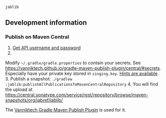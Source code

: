 #
`jablib`

## Development information

### Publish on Maven Central

1. [Get API username and password](https://central.sonatype.org/publish/generate-portal-token/)
2.
Modify
`~/.gradle/gradle.properties`
to
contain
your
secrets.
See <https://vanniktech.github.io/gradle-maven-publish-plugin/central/#secrets>.
Especially
have
your
private
key
stored
in
`singing.key`. [Hints are available](https://github.com/gradle/gradle/issues/15718#issuecomment-886246583).
3.
Publish
a
snapshot:
`./gradlew :jablib:publishAllPublicationsToMavenCentralRepository`
4.
You
will
find
the
upload
at <https://central.sonatype.com/service/rest/repository/browse/maven-snapshots/org/jabref/jablib/>

The [Vanniktech Gradle Maven Publish Plugin](https://vanniktech.github.io/gradle-maven-publish-plugin/central/)
is
used
for
it.
